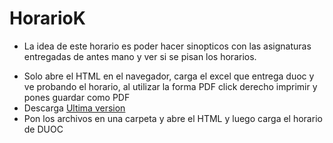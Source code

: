 # HorarioK
* La idea de este horario es poder hacer sinopticos con las asignaturas entregadas de antes mano y ver si se pisan los horarios.
+ Solo abre el HTML en el navegador, carga el excel que entrega duoc y ve probando el horario, al utilizar la forma PDF click derecho imprimir y pones guardar como PDF
+ Descarga [Ultima version](https://github.com/R-Perea/HorarioK/releases/tag/v0.1)
+ Pon los archivos en una carpeta y abre el HTML y luego carga el horario de DUOC
